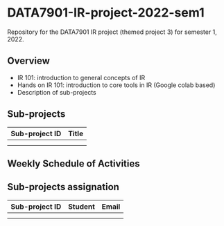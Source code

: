 # DATA7901-IR-project-2022-sem1
Repository for the DATA7901 IR project (themed project 3) for semester 1, 2022.


## Overview

- IR 101: introduction to general concepts of IR
- Hands on IR 101: introduction to core tools in IR (Google colab based)
- Description of sub-projects


## Sub-projects

| Sub-project ID | Title |
|----------------|-------|
|                |       |
|                |       |



## Weekly Schedule of Activities


## Sub-projects assignation

| Sub-project ID | Student | Email |
|----------------|---------|-------|
|                |         |       |
|                |         |       |
